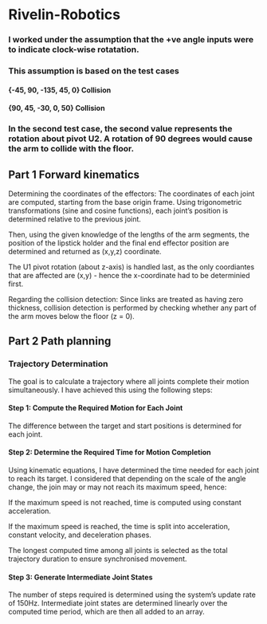 # Rivelin-Robotics

### I worked under the assumption that the +ve angle inputs were to indicate clock-wise rotatation.
### This assumption is based on the test cases 
#### {-45, 90, -135, 45, 0} Collision
#### {90, 45, -30, 0, 50} Collision
### In the second test case, the second value represents the rotation about pivot U2. A rotation of 90 degrees would cause the arm to collide with the floor.

## Part 1 Forward kinematics

Determining the coordinates of the effectors: The coordinates of each joint are computed, starting from the base origin frame. Using trigonometric transformations (sine and cosine functions), each joint’s position is determined relative to the previous joint.

Then, using the given knowledge of the lengths of the arm segments, the position of the lipstick holder and the final end effector position are determined and returned as (x,y,z) coordinate.

The U1 pivot rotation (about z-axis) is handled last, as the only coordiantes that are affected are (x,y) - hence the x-coordinate had to be determinied first.

Regarding the collision detection: Since links are treated as having zero thickness, collision detection is performed by checking whether any part of the arm moves below the floor (z = 0).

## Part 2 Path planning
### Trajectory Determination

The goal is to calculate a trajectory where all joints complete their motion simultaneously. I have achieved this using the following steps:

#### Step 1: Compute the Required Motion for Each Joint
The difference between the target and start positions is determined for each joint.

#### Step 2: Determine the Required Time for Motion Completion

Using kinematic equations, I have determined the time needed for each joint to reach its target. I considered that depending on the scale of the angle change, the join may or may not reach its maximum speed, hence:

If the maximum speed is not reached, time is computed using constant acceleration.

If the maximum speed is reached, the time is split into acceleration, constant velocity, and deceleration phases.

The longest computed time among all joints is selected as the total trajectory duration to ensure synchronised movement.

#### Step 3: Generate Intermediate Joint States

The number of steps required is determined using the system’s update rate of 150Hz.
Intermediate joint states are determined linearly over the computed time period, which are then all added to an array.